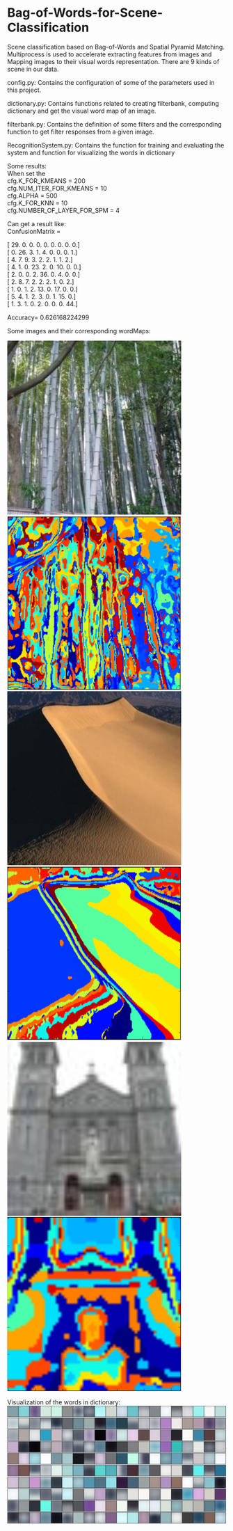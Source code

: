 # Bag-of-Words-for-Scene-Classification

Scene classification based on Bag-of-Words and Spatial Pyramid Matching. 
Multiprocess is used to accelerate extracting features from images and Mapping
images to their visual words representation. There are 9 kinds of scene in our 
data.

config.py: Contains the configuration of some of the parameters used in this 
project.

dictionary.py: Contains functions related to creating filterbank, computing
dictionary and get the visual word map of an image.

filterbank.py: Contains the definition of some filters and the corresponding 
function to get filter responses from a given image.

RecognitionSystem.py: Contains the function for training and evaluating the system
and function for visualizing the words in dictionary

Some results:   
When set the   
cfg.K_FOR_KMEANS = 200   
cfg.NUM_ITER_FOR_KMEANS = 10   
cfg.ALPHA = 500    
cfg.K_FOR_KNN = 10   
cfg.NUMBER_OF_LAYER_FOR_SPM = 4   

Can get a result like:   
ConfusionMatrix =

 [ 29.   0.   0.   0.   0.   0.   0.   0.   0.]   
 [  0.  26.   3.   1.   4.   0.   0.   0.   1.]   
 [  4.   7.   9.   3.   2.   2.   1.   1.   2.]   
 [  4.   1.   0.  23.   2.   0.  10.   0.   0.]   
 [  2.   0.   0.   2.  36.   0.   4.   0.   0.]   
 [  2.   8.   7.   2.   2.   2.   1.   0.   2.]   
 [  1.   0.   1.   2.  13.   0.  17.   0.   0.]   
 [  5.   4.   1.   2.   3.   0.   1.  15.   0.]   
 [  1.   3.   1.   0.   2.   0.   0.   0.  44.]   

 Accuracy= 0.626168224299

Some images and their corresponding wordMaps:   

<img src ="./result_image/image1.jpg"  width="400" height = "400"/>
<img src ="./result_image/WordMap_1.png"  width="400" height = "400" />
<img src ="./result_image/image2.jpg"  width="400" height = "400" />
<img src ="./result_image/WordMap_2.png"  width="400" height = "400" />
<img src ="./result_image/image3.jpg"  width="400" height = "400" />
<img src ="./result_image/WordMap_3.png"  width="400" height = "400" />

Visualization of the words in dictionary:
<img src ="./result_image/words.png"  />

